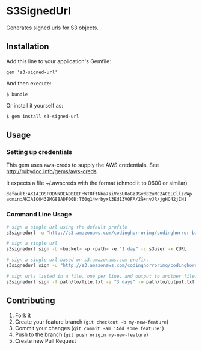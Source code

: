 # S3SignedUrl

Generates signed urls for S3 objects.

## Installation

Add this line to your application's Gemfile:

    gem 's3-signed-url'

And then execute:

    $ bundle

Or install it yourself as:

    $ gem install s3-signed-url

## Usage

### Setting up credentials

This gem uses aws-creds to supply the AWS credentials. See http://rubydoc.info/gems/aws-creds

It expects a file ~/.awscreds with the format (chmod it to 0600 or similar)

```
default:AKIAIOSFODNNDEADBEEF:WT8ftNba7siVx5UOoGzJSyd82uNCZAC8LCllzcWp
admin:AKIAIOO432MG8BADF00D:T60q14wrbyxl3Ed13VOFA/2G+nvJR/jgHC42jIH1
```

### Command Line Usage


```bash
# sign a single url using the default profile
s3signedurl -u "http://s3.amazonaws.com/codinghorrorimg/codinghorror-bandwidth-usage.png"

# sign a single url
s3signedurl sign -b <bucket> -p <path> -e "1 day" -c s3user -x CURL

# sign a single url based on s3.amazonaws.com prefix.
s3signedurl sign -u "http://s3.amazonaws.com/codinghorrorimg/codinghorror-bandwidth-usage.png" -e "1 week"

# sign urls listed in a file, one per line, and output to another file.
s3signedurl sign -f path/to/file.txt -e "3 days" -o path/to/output.txt
```


## Contributing

1. Fork it
2. Create your feature branch (`git checkout -b my-new-feature`)
3. Commit your changes (`git commit -am 'Add some feature'`)
4. Push to the branch (`git push origin my-new-feature`)
5. Create new Pull Request
